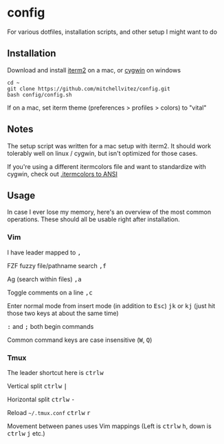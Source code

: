# config
For various dotfiles, installation scripts, and other setup I might want to do


## Installation

Download and install [iterm2](https://www.iterm2.com/downloads.html) on a mac, or [cygwin](https://www.cygwin.com/) on windows

```
cd ~
git clone https://github.com/mitchellvitez/config.git
bash config/config.sh
```

If on a mac, set iterm theme (preferences > profiles > colors) to "vital"

## Notes

The setup script was written for a mac setup with iterm2. It should work tolerably well on linux / cygwin, but isn't optimized for those cases.

If you're using a different itermcolors file and want to standardize with cygwin, check out [.itermcolors to ANSI](https://github.com/mitchellvitez/iterm-to-ansi-colors)

## Usage

In case I ever lose my memory, here's an overview of the most common operations. These should all be usable right after installation.

### Vim

I have leader mapped to <kbd>,</kbd>

FZF fuzzy file/pathname search <kbd>,</kbd><kbd>f</kbd>

Ag (search within files) <kbd>,</kbd><kbd>a</kbd>

Toggle comments on a line <kbd>,</kbd><kbd>c</kbd>

Enter normal mode from insert mode (in addition to <kbd>Esc</kbd>) <kbd>j</kbd><kbd>k</kbd> or <kbd>k</kbd><kbd>j</kbd> (just hit those two keys at about the same time)

<kbd>:</kbd> and <kbd>;</kbd> both begin commands

Common command keys are case insensitive (<kbd>W</kbd>, <kbd>Q</kbd>)

### Tmux

The leader shortcut here is <kbd>ctrl</kbd><kbd>w</kbd>

Vertical split <kbd>ctrl</kbd><kbd>w</kbd> <kbd>|</kbd>

Horizontal split <kbd>ctrl</kbd><kbd>w</kbd> <kbd>-</kbd>

Reload `~/.tmux.conf` <kbd>ctrl</kbd><kbd>w</kbd> <kbd>r</kbd>

Movement between panes uses Vim mappings (Left is <kbd>ctrl</kbd><kbd>w</kbd> <kbd>h</kbd>, down is <kbd>ctrl</kbd><kbd>w</kbd> <kbd>j</kbd> etc.)
